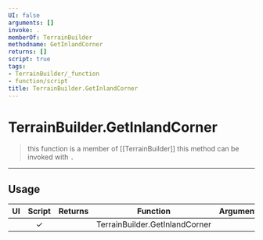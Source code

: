 ```yaml
---
UI: false
arguments: []
invoke: .
memberOf: TerrainBuilder
methodname: GetInlandCorner
returns: []
script: true
tags:
- TerrainBuilder/_function
- function/script
title: TerrainBuilder.GetInlandCorner
---
```

# TerrainBuilder.GetInlandCorner
> this function is a member of [[TerrainBuilder]]
> this method can be invoked with `.`
-----
## Usage
|  UI | Script | Returns | Function | Arguments |
|:---:|:------:|-------:|:--------:|:---------|
| |✓||TerrainBuilder.GetInlandCorner||

